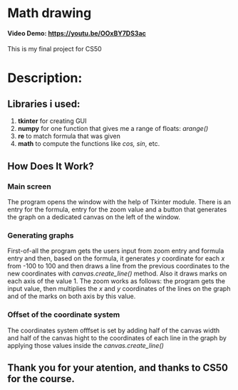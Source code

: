 # Math drawing
#### Video Demo:  https://youtu.be/OOxBY7DS3ac
This is my final project for CS50
# Description:

## Libraries i used:
1. **tkinter**
for creating GUI
2. **numpy**
for one function that gives me a range of floats: _arange()_
3. **re**
to match formula that was given
4. **math**
to compute the functions like _cos, sin_, etc.

## How Does It Work?
### Main screen
The program opens the window with the help of Tkinter module. There is an entry for the formula, entry for the zoom value and a button that generates the graph on a dedicated canvas on the left of the window.
### Generating graphs
First-of-all the program gets the users input from zoom entry and formula entry and then, based on the formula, it generates _y_ coordinate for each _x_ from -100 to 100 and then draws a line from the previous coordinates to the new coordinates with _canvas.create_line()_ method. Also it draws marks on each axis of the value 1. The zoom works as follows: the program gets the input value, then multiplies the _x_ and _y_ coordinates of the lines on the graph and of the marks on both axis by this value.
### Offset of the coordinate system
The coordinates system offfset is set by adding half of the canvas width and half of the canvas hight to the coordinates of each line in the graph by applying those values inside the _canvas.create_line()_


## Thank you for your atention, and thanks to CS50 for the course.